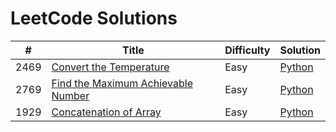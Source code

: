 # LeetCode Solutions

| #    | Title                              | Difficulty | Solution |
|------|------------------------------------|------------|----------|
| 2469 | [Convert the Temperature](https://leetcode.com/problems/convert-the-temperature/) | Easy | [Python](./python/math/easy/2469-convert_the_temperature.py) |
| 2769 | [Find the Maximum Achievable Number](https://leetcode.com/problems/find-the-maximum-achievable-number/) | Easy | [Python](./python/math/easy/2769_find_the_maximum_achievable_number.py) |
| 1929 | [Concatenation of Array](https://leetcode.com/problems/concatenation-of-array/) | Easy | [Python](./python/array/easy/1929-concatenation_of_array.py) |